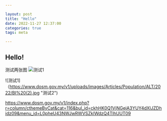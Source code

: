 ```yaml
---

layout: post
title: "Hello"
date: 2022-11-27 12:37:00
categories: true
tags: meta

---
```


## Hello!

测试两张图
![测试1](https://www.dosm.gov.my/v1/uploads/images/Articles/Population/ALT/2022/BI%20(1).jpg "测试1")

![测试1]（https://www.dosm.gov.my/v1/uploads/images/Articles/Population/ALT/2022/BI%20(2).jpg "测试2")

https://www.dosm.gov.my/v1/index.php?r=column/cthemeByCat&cat=116&bul_id=ckhHK0Q1VjNGejA3YUY4dXlJZDhidz09&menu_id=L0pheU43NWJwRWVSZklWdzQ4TlhUUT09